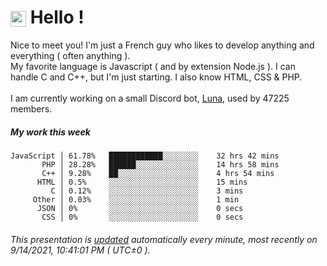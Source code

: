 # <img src="https://64.media.tumblr.com/a77fe63f35eafbe14be38765babf1cb2/ec4eb63d77592970-8f/s1280x1920/cb3343c17d8b4e6010ca747520d078d3dba9ac25.gif" style="vertical-align:middle" width="25px"> Hello !
Nice to meet you! I'm just a French guy who likes to develop anything and everything ( often anything ). <br/>My favorite language is Javascript ( and by extension Node.js ). I can handle C and C++, but I'm just starting. I also know HTML, CSS & PHP.<br/><br/>
I am currently working on a small Discord bot, [Luna](https://github.com/Asgarrrr/Luna), used by 47225 members.<br/>
##### My work this week<br/>
```
JavaScript │ 61.78%   ████████████░░░░░░░░    32 hrs 42 mins
       PHP │ 28.28%   ██████░░░░░░░░░░░░░░    14 hrs 58 mins
       C++ │ 9.28%    ██░░░░░░░░░░░░░░░░░░    4 hrs 54 mins
      HTML │ 0.5%     ░░░░░░░░░░░░░░░░░░░░    15 mins
         C │ 0.12%    ░░░░░░░░░░░░░░░░░░░░    3 mins
     Other │ 0.03%    ░░░░░░░░░░░░░░░░░░░░    1 min
      JSON │ 0%       ░░░░░░░░░░░░░░░░░░░░    0 secs
       CSS │ 0%       ░░░░░░░░░░░░░░░░░░░░    0 secs
```
###### This presentation is [updated](https://github.com/Asgarrrr) automatically every minute, most recently on 9/14/2021, 10:41:01 PM ( UTC±0 ).